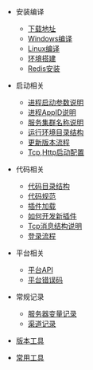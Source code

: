 - 安装编译
  
  - [下载地址](/docs/下载地址.md)
  - [Windows编译](/docs/win64编译.md)
  - [Linux编译](/docs/linux编译.md)
  - [环境搭建](/docs/环境搭建.md)
  - [Redis安装](/docs/redis安装)
	
- 启动相关

  - [进程启动参数说明](/docs/进程启动参数说明.md)
  - [进程AppID说明](/docs/进程AppID说明.md)
  - [服务集群名称说明](/docs/服务集群名称说明.md)
  - [运行环境目录结构](/docs/运行目录结构.md)
  - [更新版本流程](/docs/更新流程.md)
  - [Tcp,Http启动配置](/docs/tcp,http启动配置.md)
 
- 代码相关

  - [代码目录结构](/docs/代码目录结构)
  - [代码规范](/docs/代码规范.md)
  - [插件加载](/docs/插件加载说明.md)
  - [如何开发新插件](/docs/开发新插件.md)
  - [Tcp消息结构说明](/docs/Tcp消息结构说明.md)
  - [登录流程](/docs/登录流程.md)


- 平台相关
  - [平台API](/docs/平台API.md)
  - [平台错误码](/docs/平台错误码.md)

- 常规记录
  - [服务器变量记录](/docs/服务器变量记录.md)
  - [渠道记录](/docs/渠道记录.md)

- [版本工具](/docs/版本工具.md)
- [常用工具](/docs/工具收藏.md)